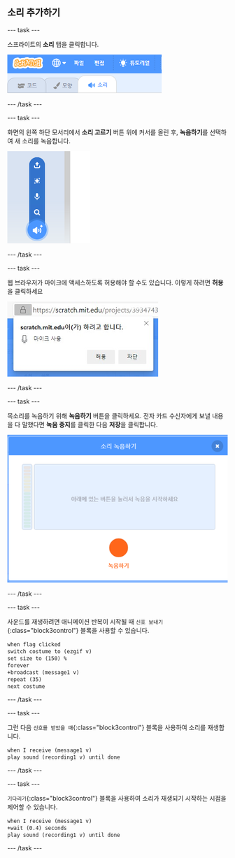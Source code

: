 ## 소리 추가하기

--- task ---

스프라이트의 **소리** 탭을 클릭합니다.

![스프라이트에 대해 선택된 사운드 탭을 보여주는 이미지](images/sounds-tab.png)

--- /task ---

--- task ---

화면의 왼쪽 하단 모서리에서 **소리 고르기** 버튼 위에 커서를 올린 후, **녹음하기**를 선택하여 새 소리를 녹음합니다.

![소리 녹음이 강조 표시된 소리 버튼을 보여주는 이미지](images/record-sound.png)

--- /task ---

--- task ---

웹 브라우저가 마이크에 액세스하도록 허용해야 할 수도 있습니다. 이렇게 하려면 **허용**을 클릭하세요

![마이크에 액세스 할 수 있는 웹 브라우저 알림창을 보여주는 이미지](images/allow-mic.png)

--- /task ---

--- task ---

목소리를 녹음하기 위해 **녹음하기** 버튼을 클릭하세요. 전자 카드 수신자에게 보낼 내용을 다 말했다면 **녹음 중지**를 클릭한 다음 **저장**을 클릭합니다.

![스크래치 내의 녹음 대화 상자를 보여주는 이미지](images/record.png)

--- /task ---

--- task ---

사운드를 재생하려면 애니메이션 반복이 시작될 때 `신호 보내기`{:class="block3control"} 블록을 사용할 수 있습니다.

```blocks3
when flag clicked
switch costume to (ezgif v)
set size to (150) %
forever
+broadcast (message1 v)
repeat (35)
next costume
```

--- /task ---

--- task ---

그런 다음 `신호를 받았을 때`{:class="block3control"} 블록을 사용하여 소리를 재생합니다.

```blocks3
when I receive (message1 v)
play sound (recording1 v) until done
```

--- /task ---

--- task ---

`기다리기`{:class="block3control"} 블록을 사용하여 소리가 재생되기 시작하는 시점을 제어할 수 있습니다.

```blocks3
when I receive (message1 v)
+wait (0.4) seconds
play sound (recording1 v) until done
```

--- /task ---



